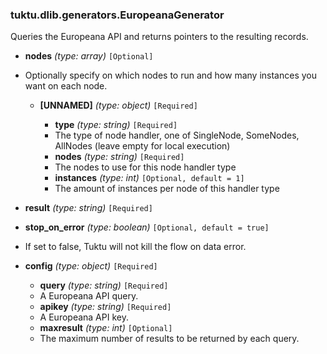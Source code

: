 ### tuktu.dlib.generators.EuropeanaGenerator
Queries the Europeana API and returns pointers to the resulting records.

  * **nodes** *(type: array)* `[Optional]`
  - Optionally specify on which nodes to run and how many instances you want on each node.

    * **[UNNAMED]** *(type: object)* `[Required]`

      * **type** *(type: string)* `[Required]`
      - The type of node handler, one of SingleNode, SomeNodes, AllNodes (leave empty for local execution)

      * **nodes** *(type: string)* `[Required]`
      - The nodes to use for this node handler type

      * **instances** *(type: int)* `[Optional, default = 1]`
      - The amount of instances per node of this handler type

  * **result** *(type: string)* `[Required]`

  * **stop_on_error** *(type: boolean)* `[Optional, default = true]`
  - If set to false, Tuktu will not kill the flow on data error.

  * **config** *(type: object)* `[Required]`

    * **query** *(type: string)* `[Required]`
    - A Europeana API query.

    * **apikey** *(type: string)* `[Required]`
    - A Europeana API key.

    * **maxresult** *(type: int)* `[Optional]`
    - The maximum number of results to be returned by each query.

